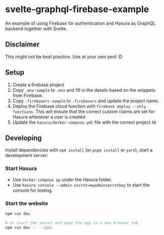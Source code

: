 # svelte-graphql-firebase-example

An example of using Firebase for authentication and Hasura as GraphQL backend together with Svelte.

## Disclaimer

This might not be best practice. Use at your own peril :D

## Setup

1. Create a firebase project
2. Copy `.env-sample` to `.env` and fill in the details based on the snippets from Firebase.
3. Copy `.firebaserc-sample` to `.firebaserc` and update the project name.
3. Deploy the Firebase cloud function with `firebase deploy --only functions`. This will ensure that the correct custom claims are set for Hasura whenever a user is created.
4. Update the `hasura/docker-compose.yml` file with the correct project Id.

## Developing

Install dependencies with `npm install` (or `pnpm install` or `yarn`), start a development server:

### Start Hasura

- Use `docker-compose up` under the Hasura folder.
- Use `hasura console --admin-secret=myadminsecretkey` to start the console for testing.

### Start the website

```bash
npm run dev

# or start the server and open the app in a new browser tab
npm run dev -- --open
```